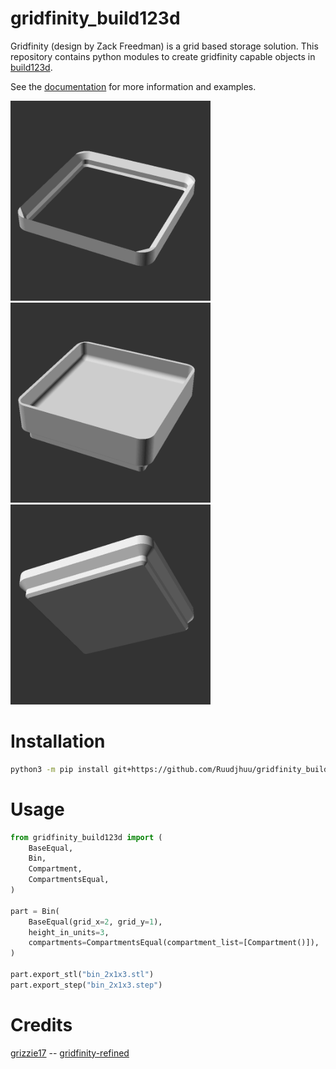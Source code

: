 # gridfinity_build123d
Gridfinity (design by Zack Freedman) is a grid based storage solution. This repository contains python modules to create gridfinity capable objects in [build123d](https://github.com/gumyr/build123d).

See the [documentation](http://gridfinity-build123d.readthedocs.io/) for more information and examples.

<img src="docs/assets/baseplate.gif" width="320"/> <img src="docs/assets/bin.gif" width="320"/>
<img src="docs/assets/base.gif" width="320"/>

# Installation

```bash
python3 -m pip install git+https://github.com/Ruudjhuu/gridfinity_build123d
```

# Usage
```python
from gridfinity_build123d import (
    BaseEqual,
    Bin,
    Compartment,
    CompartmentsEqual,
)

part = Bin(
    BaseEqual(grid_x=2, grid_y=1),
    height_in_units=3,
    compartments=CompartmentsEqual(compartment_list=[Compartment()]),
)

part.export_stl("bin_2x1x3.stl")
part.export_step("bin_2x1x3.step")

```

# Credits
[grizzie17](https://www.printables.com/@grizzie17) -- [gridfinity-refined](https://www.printables.com/model/413761-gridfinity-refined)
